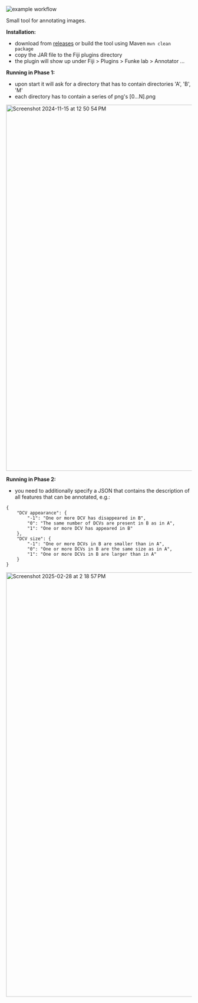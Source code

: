 ![example workflow](https://github.com/JaneliaSciComp/FunkeAnnotation/actions/workflows/maven.yml/badge.svg)

Small tool for annotating images.

**Installation:**
- download from [releases](https://github.com/JaneliaSciComp/FunkeAnnotation/releases) or build the tool using Maven `mvn clean package`
- copy the JAR file to the Fiji plugins directory
- the plugin will show up under Fiji > Plugins > Funke lab > Annotator ...

**Running in Phase 1:**
- upon start it will ask for a directory that has to contain directories 'A', 'B', 'M'
- each directory has to contain a series of png's [0...N].png

<img width="993" alt="Screenshot 2024-11-15 at 12 50 54 PM" src="https://github.com/user-attachments/assets/7e1f26e0-da60-4665-a350-19f252159b32">

**Running in Phase 2:**

- you need to additionally specify a JSON that contains the description of all features that can be annotated, e.g.:
```
{
    "DCV appearance": {
        "-1": "One or more DCV has disappeared in B",
        "0": "The same number of DCVs are present in B as in A",
        "1": "One or more DCV has appeared in B"
    }, 
    "DCV size": {
        "-1": "One or more DCVs in B are smaller than in A",
        "0": "One or more DCVs in B are the same size as in A",
        "1": "One or more DCVs in B are larger than in A"
    }
}
```
<img width="1151" alt="Screenshot 2025-02-28 at 2 18 57 PM" src="https://github.com/user-attachments/assets/0357d57d-929f-4aa9-88ce-41f12ad3e5d9" />
